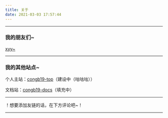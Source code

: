 ```yaml
---
title: 关于
date: 2021-03-03 17:57:44
---
```


---

### 我的朋友们~

[xyy~](http://www.xuyuyan.cn/)

---

### 我的其他站点~

个人主站：[congb19-top](http://me.congb19.top/)（建设中（咕咕咕））

文档站：[congb19-docs](http://docs.congb19.top/)（填充中）

---

！想要添加友链的话，在下方评论吧~！

---
